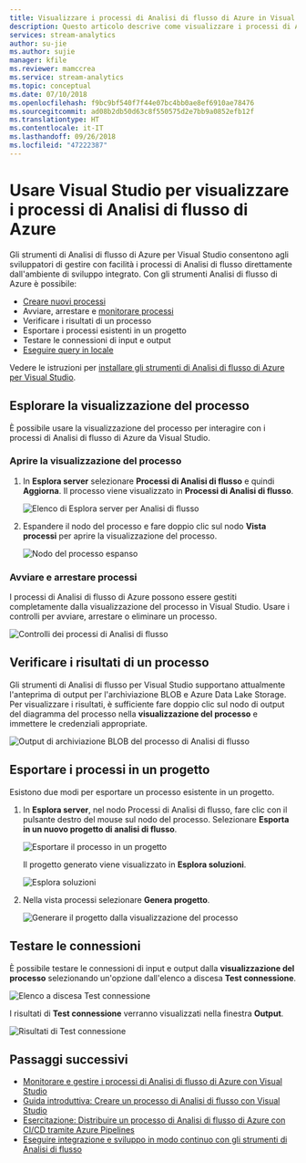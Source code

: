 ```yaml
---
title: Visualizzare i processi di Analisi di flusso di Azure in Visual Studio
description: Questo articolo descrive come visualizzare i processi di Analisi di flusso in Visual Studio.
services: stream-analytics
author: su-jie
ms.author: sujie
manager: kfile
ms.reviewer: mamccrea
ms.service: stream-analytics
ms.topic: conceptual
ms.date: 07/10/2018
ms.openlocfilehash: f9bc9bf540f7f44e07bc4bb0ae8ef6910ae78476
ms.sourcegitcommit: ad08b2db50d63c8f550575d2e7bb9a0852efb12f
ms.translationtype: HT
ms.contentlocale: it-IT
ms.lasthandoff: 09/26/2018
ms.locfileid: "47222387"
---
```

# <a name="use-visual-studio-to-view-azure-stream-analytics-jobs"></a>Usare Visual Studio per visualizzare i processi di Analisi di flusso di Azure

Gli strumenti di Analisi di flusso di Azure per Visual Studio consentono agli sviluppatori di gestire con facilità i processi di Analisi di flusso direttamente dall'ambiente di sviluppo integrato. Con gli strumenti Analisi di flusso di Azure è possibile:
- [Creare nuovi processi](stream-analytics-quick-create-vs.md)
- Avviare, arrestare e [monitorare processi](stream-analytics-monitor-jobs-use-vs.md)
- Verificare i risultati di un processo
- Esportare i processi esistenti in un progetto
- Testare le connessioni di input e output
- [Eseguire query in locale](stream-analytics-vs-tools-local-run.md)

Vedere le istruzioni per [installare gli strumenti di Analisi di flusso di Azure per Visual Studio](stream-analytics-tools-for-visual-studio-install.md).

## <a name="explore-the-job-view"></a>Esplorare la visualizzazione del processo

È possibile usare la visualizzazione del processo per interagire con i processi di Analisi di flusso di Azure da Visual Studio.

### <a name="open-the-job-view"></a>Aprire la visualizzazione del processo

1. In **Esplora server** selezionare **Processi di Analisi di flusso** e quindi **Aggiorna**. Il processo viene visualizzato in **Processi di Analisi di flusso**.

    ![Elenco di Esplora server per Analisi di flusso](./media/stream-analytics-vs-tools/stream-analytics-tools-for-vs-list-jobs-01.png)



2. Espandere il nodo del processo e fare doppio clic sul nodo **Vista processi** per aprire la visualizzazione del processo.
    
   ![Nodo del processo espanso](./media/stream-analytics-vs-tools/stream-analytics-tools-for-vs-job-view-01.png)

### <a name="start-and-stop-jobs"></a>Avviare e arrestare processi

I processi di Analisi di flusso di Azure possono essere gestiti completamente dalla visualizzazione del processo in Visual Studio. Usare i controlli per avviare, arrestare o eliminare un processo.
    
   ![Controlli dei processi di Analisi di flusso](./media/stream-analytics-vs-tools/azure-stream-analytics-job-view-controls.png)


## <a name="check-job-results"></a>Verificare i risultati di un processo

Gli strumenti di Analisi di flusso per Visual Studio supportano attualmente l'anteprima di output per l'archiviazione BLOB e Azure Data Lake Storage. Per visualizzare i risultati, è sufficiente fare doppio clic sul nodo di output del diagramma del processo nella **visualizzazione del processo** e immettere le credenziali appropriate.

   ![Output di archiviazione BLOB del processo di Analisi di flusso](./media/stream-analytics-vs-tools/stream-analytics-blob-preview.png)


## <a name="export-jobs-to-a-project"></a>Esportare i processi in un progetto

Esistono due modi per esportare un processo esistente in un progetto.

1. In **Esplora server**, nel nodo Processi di Analisi di flusso, fare clic con il pulsante destro del mouse sul nodo del processo. Selezionare **Esporta in un nuovo progetto di analisi di flusso**.
    
   ![Esportare il processo in un progetto](./media/stream-analytics-vs-tools/stream-analytics-tools-for-vs-export-job-01.png)
    
    Il progetto generato viene visualizzato in **Esplora soluzioni**.
    
   ![Esplora soluzioni](./media/stream-analytics-vs-tools/stream-analytics-tools-for-vs-export-job-02.png)

2. Nella vista processi selezionare **Genera progetto**.
    
   ![Generare il progetto dalla visualizzazione del processo](./media/stream-analytics-vs-tools/stream-analytics-tools-for-vs-export-job-03.png)

## <a name="test-connections"></a>Testare le connessioni

È possibile testare le connessioni di input e output dalla **visualizzazione del processo** selezionando un'opzione dall'elenco a discesa **Test connessione**.

   ![Elenco a discesa Test connessione](./media/stream-analytics-vs-tools/stream-analytics-test-connection-dropdown.png)

I risultati di **Test connessione** verranno visualizzati nella finestra **Output**.

   ![Risultati di Test connessione](./media/stream-analytics-vs-tools/stream-analytics-test-connection-results.png)

## <a name="next-steps"></a>Passaggi successivi

* [Monitorare e gestire i processi di Analisi di flusso di Azure con Visual Studio](stream-analytics-monitor-jobs-use-vs.md)
* [Guida introduttiva: Creare un processo di Analisi di flusso con Visual Studio](stream-analytics-quick-create-vs.md)
* [Esercitazione: Distribuire un processo di Analisi di flusso di Azure con CI/CD tramite Azure Pipelines](stream-analytics-tools-visual-studio-cicd-vsts.md)
* [Eseguire integrazione e sviluppo in modo continuo con gli strumenti di Analisi di flusso](stream-analytics-tools-for-visual-studio-cicd.md)
